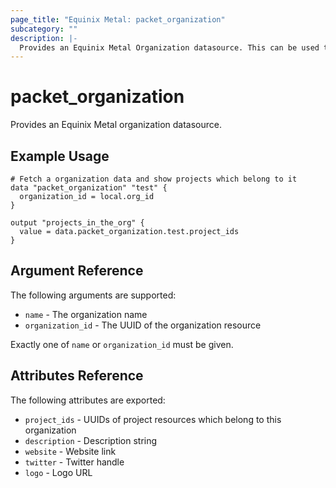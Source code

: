 ```yaml
---
page_title: "Equinix Metal: packet_organization"
subcategory: ""
description: |-
  Provides an Equinix Metal Organization datasource. This can be used to read existing Organizations.
---
```


# packet_organization

Provides an Equinix Metal organization datasource.

## Example Usage

```hcl
# Fetch a organization data and show projects which belong to it
data "packet_organization" "test" {
  organization_id = local.org_id
}

output "projects_in_the_org" {
  value = data.packet_organization.test.project_ids
}
```

## Argument Reference

The following arguments are supported:

* `name` - The organization name
* `organization_id` - The UUID of the organization resource

Exactly one of `name` or `organization_id` must be given.

## Attributes Reference

The following attributes are exported:

* `project_ids` - UUIDs of project resources which belong to this organization
* `description` - Description string
* `website` - Website link
* `twitter` - Twitter handle
* `logo` - Logo URL
